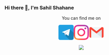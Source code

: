 ### Hi there 👋, I'm Sahil Shahane

<p align="center">You can find me on</p>
<p align="center">
<a><img width="50px" padding="5px" src="icons/telegram.svg"></a><a><img width="50px" src="icons/instagram.svg"></a><a><img width="50px" src="icons/gmail.svg"></a>
</p>

<p align="center"><img src="https://github-readme-stats.vercel.app/api?username=sahilbest999&show_icons=true&theme=radical"/></p>

<!--
**sahilbest999/sahilbest999** is a ✨ _special_ ✨ repository because its `README.md` (this file) appears on your GitHub profile.

Here are some ideas to get you started:

- 🔭 I’m currently working on ...
- 🌱 I’m currently learning ...
- 👯 I’m looking to collaborate on ...
- 🤔 I’m looking for help with ...
- 💬 Ask me about ...
- 📫 How to reach me: ...
- 😄 Pronouns: ...
- ⚡ Fun fact: ...
-->
